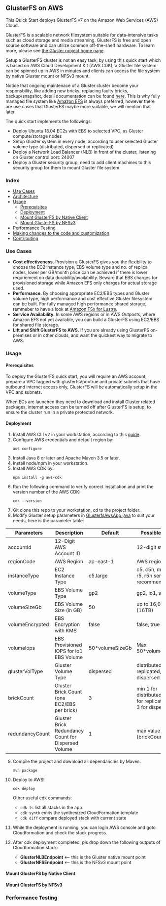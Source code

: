 ## GlusterFS on AWS

This Quick Start deploys GlusterFS v7 on the Amazon Web Services (AWS) Cloud.

GlusterFS is a scalable network filesystem suitable for data-intensive tasks such as cloud storage and media streaming. GlusterFS is free and open source software and can utilize common off-the-shelf hardware. To learn more, please see [the Gluster project home page](https://www.gluster.org/).

Setup a GlusterFS cluster is not an easy task, by using this quick start which is based on AWS Cloud Development Kit (AWS CDK), a Gluster file system can be spinned up in AWS in minutes and clients can access the file system by native Gluster mount or NFSv3 mount.

Notice that ongoing maintenace of a Gluster cluster become your responsbility, like adding new bricks, replacing faulty bricks, backup/snapshot, detail documentation can be found [here](https://docs.gluster.org/en/latest/Administrator%20Guide/overview/). This is why fully managed file system like [Amazon EFS](https://aws.amazon.com/efs/) is always preferred, however there are use cases that GlusterFS maybe more suitable, we will mention that later.

The quick start implements the followings:

- Deploy Ubuntu 18.04 EC2s with EBS to selected VPC, as Gluster compute/storage nodes
- Setup Gluster system in every node, according to user selected Gluster volume type (distributed, dispersed or replicated)
- Deploy a Network Load Balancer (NLB) in front of the cluster, listening on Gluster control port: 24007 
- Deploy a Gluster security group, need to add client machines to this security group for them to mount Gluster file system

### Index

- [Use Cases](#use-cases)
- [Architecture](#architecture)
- [Usage](#usage)
  - [Prerequisites](#prerequisites)
  - [Deployment](#deployment)
  - [Mount GlusterFS by Native Client](#mount-glusterfs-by-native-client)
  - [Mount GlusterFS by NFSv3](#mount-glusterfs-by-nfsv3)
- [Performance Testing](#performance-testing)
- [Making changes to the code and customization](#making-changes-to-the-code-and-customization)
- [Contributing](#contributing)

### Use Cases

- **Cost effectiveness.** Provision a GlusterFS gives you the flexibility to choose the EC2 instance type, EBS volume type and no. of replica nodes, lower per GB/month price can be achieved if there is lower requriement on data durability/availability. Beware that EBS charges for provisioned storage while Amazon EFS only charges for actual storage used.
- **Performance.** By choosing appropriate EC2/EBS types and Gluster volume type, high performance and cost effective Gluster filesystem can be built. For fully managed high performance shared storage, remmeber to have a look at [Amazon FSx for Lustre](https://aws.amazon.com/fsx).
- **Service Availability.** In some AWS regions or in AWS Outposts, where Amazon EFS not yet available, you can build a GlusterFS using EC2/EBS for shared file storage.
- **Lift and Shift GlusterFS to AWS.** If you are already using GlusterFS on-premises or in other clouds, and want the quickest way to migrate to AWS.

### Usage

#### Prerequisites

To deploy the GlusterFS quick start, you will require an AWS account, prepare a VPC tagged with glusterfsVpc=true and private subnets that have outbound internet access only, GlusterFS will be automatically setup in the VPC and subnets.

When ECs are launched they need to download and install Gluster related packages, internet access can be turned off after GlusterFS is setup, to ensure the cluster run in a private protected network.

#### Deployment
1. Install AWS CLI v2 in your workstation, according to this [guide](https://docs.aws.amazon.com/cli/latest/userguide/cli-chap-install.html).
2. Configure AWS credentials and default region by:
    ```
    aws configure
    ```
3. Install Java 8 or later and Apache Maven 3.5 or later.
4. Install node/npm in your workstation.
5. Install AWS CDK by:
    ```
    npm install -g aws-cdk
    ```
6. Run the following command to verify correct installation and print the version number of the AWS CDK:
    ```
    cdk --version
    ```
7. Git clone this repo to your workstation, cd to the project folder.
8. Modify Gluster setup parameters in [GlusterfsAwsApp.java](src/main/java/com/myorg/GlusterfsAwsApp.java) to suit your needs, here is the parameter table: 

| Parameters      | Description                                         | Default         | Possible Value                                                   |
|-----------------|-----------------------------------------------------|-----------------|------------------------------------------------------------------|
| accountId       | 12-Digit AWS Account ID                             |                 | 12-digit string                                                  |
| regionCode      | AWS Region                                          | ap-east-1       | AWS region code                                                  |
| instanceType    | EC2 Instance Type                                   | c5.large        | c5, c5n, m5, m5n, r5, r5n series recommended                          |
| volumeType      | EBS Volume Type                                     | gp2             | gp2, io1, st1, sc1                                                  |
| volumeSizeGb    | EBS Volume Size (in GB)                             | 50              | up to 16,000 (16TB)                                              |
| volumeEncrypted | EBS Encryption with KMS                             | false           | false, true                                                      |
| volumeIops      | EBS Provisioned IOPS for io1 EBS Volume             | 50*volumeSizeGb | Max 50*volumeSizeGb                                              |
| glusterVolType  | Gluster Volume Type                                 | dispersed       | distributed, replicated, dispersed                               |
| brickCount      | Gluster Brick Count (one EC2/EBS per brick)         | 3               | min 1 for distributed, min 2 for replicated, min 3 for dispersed |
| redundancyCount | Gluster Brick Redundancy Count for Dispersed Volume | 1               | max value < (brickCount / 2)                                     |

9. Compile the project and download all dependancies by Maven:
   ```
   mvn package
   ```
10. Deploy to AWS!
    ```
    cdk deploy
    ```
    Other useful cdk commands:
    * `cdk ls`          list all stacks in the app
    * `cdk synth`       emits the synthesized CloudFormation template
    * `cdk diff`        compare deployed stack with current state

11. While the deployment is running, you can login AWS console and goto Cloudformation and check the stack progress.
12. After cdk deployment completed, pls drop down the following outputs of Cloudformation stack:
    - **GlusterNLBEndpoint** <-- this is the Gluster native mount point
    - **GlusterNFSEndpoint** <-- this is the NFSv3 mount point

#### Mount GlusterFS by Native Client

#### Mount GlusterFS by NFSv3

### Performance Testing